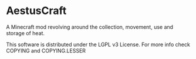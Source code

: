AestusCraft
==========

A Minecraft mod revolving around the collection, movement, use and storage of heat.


This software is distributed under the LGPL v3 License. For more info check COPYING and COPYING.LESSER